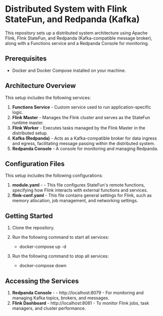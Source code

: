 # Distributed System with Flink StateFun, and Redpanda (Kafka)

This repository sets up a distributed system architecture using Apache Flink, Flink StateFun, and Redpanda (Kafka-compatible message broker), along with a Functions service and a Redpanda Console for monitoring.

## Prerequisites

- Docker and Docker Compose installed on your machine.

## Architecture Overview

This setup includes the following services:

1. **Functions Service** - Custom service used to run application-specific logic.
2. **Flink Master** - Manages the Flink cluster and serves as the StateFun runtime master.
3. **Flink Worker** - Executes tasks managed by the Flink Master in the distributed setup.
4. **Kafka (Redpanda)** - Acts as a Kafka-compatible broker for data ingress and egress, facilitating message passing within the distributed system.
5. **Redpanda Console** - A console for monitoring and managing Redpanda.

## Configuration Files

This setup includes the following configurations:

1. **module.yaml** -  - This file configures StateFun's remote functions, specifying how Flink interacts with external functions and services.
2. **flink-conf.yaml** - This file contains general settings for Flink, such as memory allocation, job management, and networking settings.


## Getting Started

1. Clone the repository.

2. Run the following command to start all services:
    
   - docker-compose up -d

3. Run the following command to stop all services:

   - docker-compose down

## Accessing the Services

1. **Redpanda Console** -  -  http://localhost:8079 - For monitoring and managing Kafka topics, brokers, and messages.
2. **Flink Dashboard** - http://localhost:8081 - To monitor Flink jobs, task managers, and cluster performance.